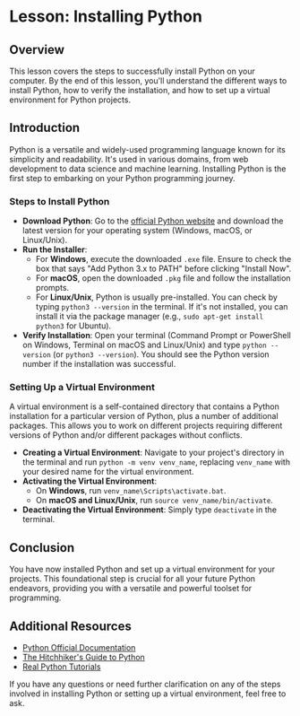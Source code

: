 # Lesson: Installing Python

## Overview
This lesson covers the steps to successfully install Python on your computer. By the end of this lesson, you'll understand the different ways to install Python, how to verify the installation, and how to set up a virtual environment for Python projects.

## Introduction

Python is a versatile and widely-used programming language known for its simplicity and readability. It's used in various domains, from web development to data science and machine learning. Installing Python is the first step to embarking on your Python programming journey.

### Steps to Install Python

- **Download Python**: Go to the [official Python website](https://www.python.org/downloads/) and download the latest version for your operating system (Windows, macOS, or Linux/Unix).
- **Run the Installer**: 
  - For **Windows**, execute the downloaded `.exe` file. Ensure to check the box that says "Add Python 3.x to PATH" before clicking "Install Now".
  - For **macOS**, open the downloaded `.pkg` file and follow the installation prompts.
  - For **Linux/Unix**, Python is usually pre-installed. You can check by typing `python3 --version` in the terminal. If it's not installed, you can install it via the package manager (e.g., `sudo apt-get install python3` for Ubuntu).
- **Verify Installation**: Open your terminal (Command Prompt or PowerShell on Windows, Terminal on macOS and Linux/Unix) and type `python --version` (or `python3 --version`). You should see the Python version number if the installation was successful.

### Setting Up a Virtual Environment

A virtual environment is a self-contained directory that contains a Python installation for a particular version of Python, plus a number of additional packages. This allows you to work on different projects requiring different versions of Python and/or different packages without conflicts.

- **Creating a Virtual Environment**: Navigate to your project's directory in the terminal and run `python -m venv venv_name`, replacing `venv_name` with your desired name for the virtual environment.
- **Activating the Virtual Environment**:
  - On **Windows**, run `venv_name\Scripts\activate.bat`.
  - On **macOS and Linux/Unix**, run `source venv_name/bin/activate`.
- **Deactivating the Virtual Environment**: Simply type `deactivate` in the terminal.

## Conclusion

You have now installed Python and set up a virtual environment for your projects. This foundational step is crucial for all your future Python endeavors, providing you with a versatile and powerful toolset for programming.

## Additional Resources

- [Python Official Documentation](https://docs.python.org/3/)
- [The Hitchhiker's Guide to Python](https://docs.python-guide.org/starting/installation/)
- [Real Python Tutorials](https://realpython.com/)

If you have any questions or need further clarification on any of the steps involved in installing Python or setting up a virtual environment, feel free to ask.
